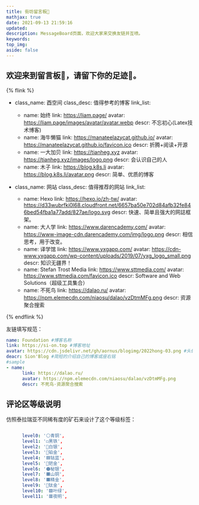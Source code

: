 ```yaml
---
title: 街坊留言板📨
mathjax: true
date: 2021-09-13 21:59:16
updated:
description: MessageBoard页面，欢迎大家来交换友链并互喷。
keywords:
top_img: 
aside: false
---
```


## 欢迎来到留言板📨，请留下你的足迹👣。

{% flink %}
- class_name: 酉空间
  class_desc:  值得参考的博客
  link_list:
    - name: 始终 
      link: https://liam.page/ 
      avatar: https://liam.page/images/avatar/avatar.webp
      descr: 不忘初心(Latex技术博客)
    - name: 海牛懒猫
      link: https://manateelazycat.github.io/
      avatar: https://manateelazycat.github.io/favicon.ico
      descr: 折腾+阅读+开源
    - name: 一大加贝
      link: https://tianheg.xyz
      avatar: https://tianheg.xyz/images/logo.png
      descr: 会认识自己的人
    - name: 木子
      link: https://blog.k8s.li
      avatar: https://blog.k8s.li/avatar.png
      descr: 简单、优质的博客
- class_name: 网站
  class_desc: 值得推荐的网站
  link_list:
  

    - name: Hexo
      link: https://hexo.io/zh-tw/
      avatar: https://d33wubrfki0l68.cloudfront.net/6657ba50e702d84afb32fe846bed54fba1a77add/827ae/logo.svg
      descr: 快速、简单且强大的网誌框架。
    - name: 大人学
      link: https://www.darencademy.com/
      avatar: https://www-image-cdn.darencademy.com/img/logo.png
      descr: 相信思考，用于改变。
    - name: 译学馆
      link: https://www.yxgapp.com/
      avatar: https://cdn-www.yxgapp.com/wp-content/uploads/2019/07/yxg_logo_small.png
      descr: 知识无疆界！
    - name: Stefan Trost Media
      link: https://www.sttmedia.com/
      avatar: https://www.sttmedia.com/favicon.ico
      descr: Software and Web Solutions（超级工具集合）
    - name: 不死鸟
      link: https://dalao.ru/
      avatar: https://npm.elemecdn.com/niaosu/dalao/vzDtmMFg.png
      descr: 资源聚合搜索
      

{% endflink %}

友链填写规范：
```yml
name: Foundation #博客名称
link: https://si-on.top #博客地址
avatar: https://cdn.jsdelivr.net/gh/aornus/blogimg/2022hong-03.png #头像地址
deacr: Sion'Blog #简短的介绍自己的博客或座右铭
#sample
- name: 
      link: https://dalao.ru/
      avatar: https://npm.elemecdn.com/niaosu/dalao/vzDtmMFg.png
      descr: 不死鸟·资源聚合搜索
```

## 评论区等级说明
仿照泰拉瑞亚不同稀有度的矿石来设计了这个等级标签：
```yml

      level0: '⚪️青铜',
      level1: '◻️黑铁',
      level2: '🤍白银',
      level3: '🔵铂金',
      level4: '🟦钴蓝',
      level5: '💙钯金',
      level6: '🟠秘银',
      level7: '🟧山铜',
      level8: '🟧精金',
      level9: '🧡钛金',
      level10: '🟪叶绿',
      level11: '🟥夜明',
```
    
